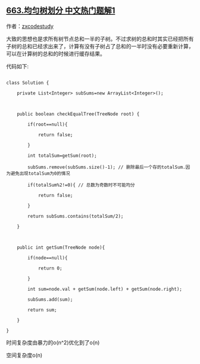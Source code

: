 ## [663.均匀树划分 中文热门题解1](https://leetcode.cn/problems/equal-tree-partition/solutions/100000/qiu-shu-suo-you-jie-dian-zong-he-yi-ban-de-zi-shu-)

作者：[zxcodestudy](https://leetcode.cn/u/zxcodestudy)

大致的思想也是求所有树节点总和一半的子树。不过求树的总和时其实已经把所有子树的总和已经求出来了，计算有没有子树占了总和的一半时没有必要重新计算，可以在计算树的总和的时候进行缓存结果。
代码如下:
```
class Solution {
    private List<Integer> subSums=new ArrayList<Integer>();
    
    public boolean checkEqualTree(TreeNode root) {
        if(root==null){
            return false;
        }
        int totalSum=getSum(root);
        subSums.remove(subSums.size()-1); // 删除最后一个存的totalSum.因为避免出现totalSum为0的情况
        if(totalSum%2!=0){ // 总数为奇数时不可能均分
            return false;
        }
        return subSums.contains(totalSum/2);
    }
    
    public int getSum(TreeNode node){
        if(node==null){
            return 0;
        }
        int sum=node.val + getSum(node.left) + getSum(node.right);
        subSums.add(sum);
        return sum;
    }
}
```
时间复杂度由暴力的o(n^2)优化到了o(n)
空间复杂度o(n)